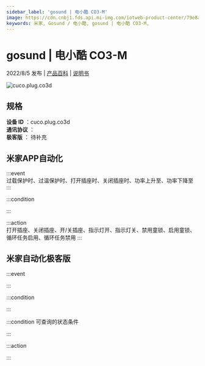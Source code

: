 ```yaml
---
sidebar_label: 'gosund | 电小酷 CO3-M'
image: https://cdn.cnbj1.fds.api.mi-img.com/iotweb-product-center/79e8a5285f3c88319e3bb6309f737a5c_1649212589982.png?GalaxyAccessKeyId=AKVGLQWBOVIRQ3XLEW&Expires=9223372036854775807&Signature=jFRZOnHrhcx5smKT1keWnJskqUE=
keywords: 米家, Gosund / 电小酷, gosund | 电小酷 CO3-M, 
---
```

# gosund | 电小酷 CO3-M

2022/8/5 发布 | [产品百科](https://home.mi.com/webapp/content/baike/product/index.html?model=cuco.plug.co3d/) | [说明书](https://home.mi.com/views/introduction.html?model=cuco.plug.co3d&region=cn)

![cuco.plug.co3d](https://cdn.cnbj1.fds.api.mi-img.com/iotweb-product-center/79e8a5285f3c88319e3bb6309f737a5c_1649212589982.png?GalaxyAccessKeyId=AKVGLQWBOVIRQ3XLEW&Expires=9223372036854775807&Signature=jFRZOnHrhcx5smKT1keWnJskqUE=)

## 规格  
> 
**设备 ID** ：cuco.plug.co3d  
**通讯协议** ：  
**极客版**  ： 待补充 


## 米家APP自动化  

:::event  
过载保护时、过温保护时、打开插座时、关闭插座时、功率上升至、功率下降至
:::

:::condition  

:::

:::action   
打开插座、关闭插座、开/关插座、指示灯开、指示灯关、禁用童锁、启用童锁、循环任务启用、循环任务禁用
:::

## 米家自动化极客版  

:::event  

:::

:::condition  

:::

:::condition 可查询的状态条件  

:::

:::action  

:::

        
